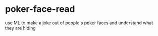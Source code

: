 # poker-face-read
use ML to make a joke out of people's poker faces and understand what they are hiding
